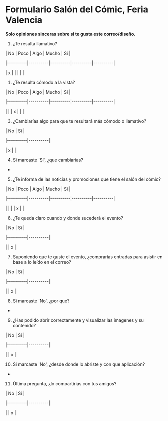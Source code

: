 # Formulario Salón del Cómic, Feria Valencia

**Solo opiniones sinceras sobre si te gusta este correo/diseño.**


1. ¿Te resulta llamativo?


| No | Poco | Algo | Mucho | Si |

|----------|----------|----------|----------|----------|

|  x  |     |     |      |     |


1. ¿Te resulta cómodo a la vista?


| No | Poco | Algo | Mucho | Si |

|----------|----------|----------|----------|----------|

|      |     |  x  |      |     |


3. ¿Cambiarías algo para que te resultará más cómodo o llamativo?


| No | Si |

|----------|----------|

|   x   |     |


4. Si marcaste 'Sí', ¿que cambiarías?

-


5. ¿Te informa de las noticias y promociones que tiene el salón del cómic?


| No | Poco | Algo | Mucho | Si |

|----------|----------|----------|----------|----------|

|      |     |    |   x   |     |


6. ¿Te queda claro cuando y donde sucederá el evento?


| No | Si |

|----------|----------|

|      |   x  |


7. Suponiendo que te guste el evento, ¿comprarías entradas para asistir en base a lo leído en el correo?


| No | Si |

|----------|----------|

|      |   x  |


8. Si marcaste 'No', ¿por que?

-


9. ¿Has podido abrir correctamente y visualizar las imagenes y su contenido?


| No | Si |

|----------|----------|

|      |   x  |


10.  Si marcaste 'No', ¿desde donde lo abriste y con que aplicación?

-


11. Última pregunta, ¿lo compartirias con tus amigos?


| No | Si |

|----------|----------|

|      |   x  |
